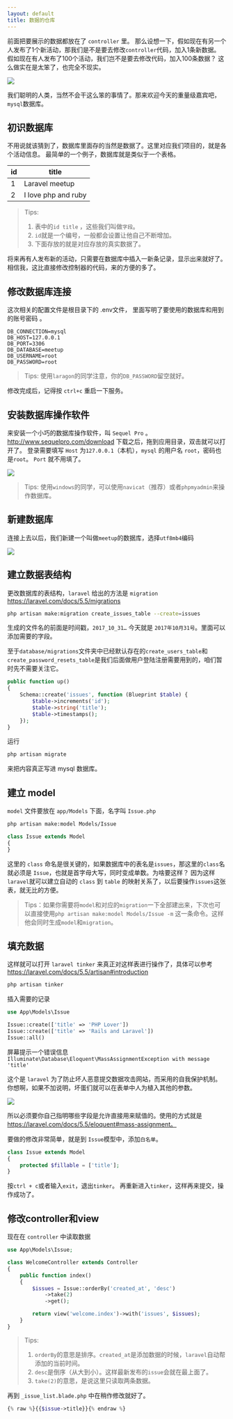 ```yaml
---
layout: default
title: 数据的仓库
---
```


前面把要展示的数据都放在了 `controller` 里。
那么设想一下，假如现在有另一个人发布了1个新活动，那我们是不是要去修改`controller`代码，加入1条新数据。
假如现在有人发布了100个活动，我们岂不是要去修改代码，加入100条数据？
这么做实在是太笨了，也完全不现实。

![](media/15099366328467.jpg)

我们聪明的人类，当然不会干这么笨的事情了。那来欢迎今天的重量级嘉宾吧，`mysql`数据库。

## 初识数据库

不用说就该猜到了，数据库里面存的当然是数据了。这里对应我们项目的，就是各个活动信息。
最简单的一个例子，数据库就是类似于一个表格。


| id | title | 
| --- | --- |
| 1 | Laravel meetup |
| 2 | I love php and ruby |

> Tips:
> 1. 表中的`id title` ，这些我们叫做`字段`。
> 2. `id`就是一个编号，一般都会设置让他自己不断增加。
> 3. 下面存放的就是对应存放的真实数据了。

将来再有人发布新的活动，只需要在数据库中插入一新条记录，显示出来就好了。
相信我，这比直接修改控制器的代码，来的方便的多了。

## 修改数据库连接

这次相关的配置文件是根目录下的 .env文件， 里面写明了要使用的数据库和用到的账号密码 。

```text
DB_CONNECTION=mysql
DB_HOST=127.0.0.1
DB_PORT=3306
DB_DATABASE=meetup
DB_USERNAME=root
DB_PASSWORD=root
```

> Tips: 使用`laragon`的同学注意，你的`DB_PASSWORD`留空就好。

修改完成后，记得按 `ctrl+c` 重启一下服务。

## 安装数据库操作软件

来安装一个小巧的数据库操作软件，叫 `Sequel Pro` 。
http://www.sequelpro.com/download 下载之后，拖到应用目录，双击就可以打开了。
登录需要填写 `Host` 为`127.0.0.1`（本机），`mysql` 的用户名 `root`，密码也是`root`。 `Port` 就不用填了。

![](media/15094671719077.jpg)


> Tips: 使用`windows`的同学，可以使用`navicat`（推荐）或者`phpmyadmin`来操作数据库。

## 新建数据库

连接上去以后，我们新建一个叫做`meetup`的数据库，选择`utf8mb4`编码

![](media/15094673110904.jpg)


## 建立数据表结构

更改数据库的表结构，`laravel` 给出的方法是 `migration`
https://laravel.com/docs/5.5/migrations

```bash
php artisan make:migration create_issues_table --create=issues
```

生成的文件名的前面是时间戳，`2017_10_31…` 今天就是 `2017年10月31号`。里面可以添加需要的字段。

至于`database/migrations`文件夹中已经默认存在的`create_users_table`和`create_password_resets_table`是我们后面做用户登陆注册需要用到的，咱们暂时先不需要关注它。

```php
public function up()
{
    Schema::create('issues', function (Blueprint $table) {
        $table->increments('id');
        $table->string('title');
        $table->timestamps();
    });
}
```

运行

```bash
php artisan migrate
```

来把内容真正写进 mysql 数据库。

## 建立 model

`model` 文件要放在 `app/Models` 下面，名字叫 `Issue.php`

```bash
php artisan make:model Models/Issue
```

```php
class Issue extends Model
{
}
```

这里的 `class` 命名是很关键的，如果数据库中的表名是`issues`，那这里的`class`名就必须是 `Issue`，也就是首字母大写，同时变成单数。为啥要这样？ 因为这样`laravel`就可以建立自动的 `class` 到 `table` 的映射关系了，以后要操作`issues`这张表，就无比的方便。

> Tips：如果你需要将`model`和对应的`migration`一下全部建出来，下次也可以直接使用`php artisan make:model Models/Issue -m` 这一条命令。这样他会同时生成`model`和`migration`。

## 填充数据

这样就可以打开 `laravel tinker` 来真正对这样表进行操作了，具体可以参考 
https://laravel.com/docs/5.5/artisan#introduction

```bash
php artisan tinker
```

插入需要的记录

```php
use App\Models\Issue

Issue::create(['title' => 'PHP Lover'])
Issue::create(['title' => 'Rails and Laravel'])
Issue::all()
```

屏幕提示一个错误信息
`Illuminate\Database\Eloquent\MassAssignmentException with message 'title'`

这个是 `laravel` 为了防止坏人恶意提交数据攻击网站，而采用的自我保护机制。你想啊，如果不加说明，坏蛋们就可以在表单中人为植入其他的参数。

![](media/15099375854517.jpg)


所以必须要你自己指明哪些字段是允许直接用来赋值的。使用的方式就是 https://laravel.com/docs/5.5/eloquent#mass-assignment。

要做的修改非常简单，就是到 `Issue`模型中，添加`白名单`。

```php
class Issue extends Model
{
    protected $fillable = ['title'];
}
```


按`ctrl + c`或者输入`exit`，退出`tinker`。
再重新进入`tinker`，这样再来提交，操作成功了。

## 修改controller和view

现在在 `controller` 中读取数据

```php
use App\Models\Issue;

class WelcomeController extends Controller
{
    public function index()
    {
        $issues = Issue::orderBy('created_at', 'desc')
            ->take(2)
            ->get();

        return view('welcome.index')->with('issues', $issues);
    }
}
```

> Tips:
> 1. `orderBy`的意思是排序。`created_at`是添加数据的时候，`laravel`自动帮添加的当前时间。
> 2. `desc`是倒序（从大到小）。这样最新发布的`issue`会就在最上面了。
> 3. `take(2)`的意思，是说这里只读取两条数据。

再到 `_issue_list.blade.php` 中在稍作修改就好了。

```php
{% raw %}{{$issue->title}}{% endraw %}
```

